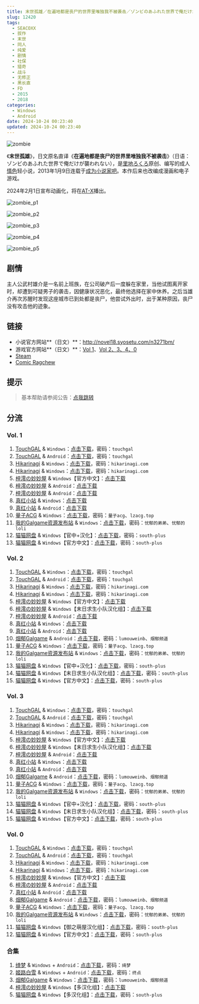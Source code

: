 ```yaml
---
title: 末世孤雄／在遍地都是丧尸的世界里唯独我不被袭击／ゾンビのあふれた世界で俺だけが襲われない／I Walk Among Zombies／Vol. 1 2 3 0
slug: 12420
tags:
  - SEACOXX
  - 拔作
  - 末世
  - 同人
  - 纯爱
  - 剧情
  - 社保
  - 猎奇
  - 战斗
  - 无修正
  - 黑长直
  - FD
  - 2015
  - 2018
categories:
  - Windows
  - Android
date: 2024-10-24 00:23:40
updated: 2024-10-24 00:23:40
---
```


![zombie](https://static.saop.cc/vns/img/zombie.webp)

《**末世孤雄**》，日文原名直译《**在遍地都是丧尸的世界里唯独我不被袭击**》（日语：ゾンビのあふれた世界で俺だけが襲われない），是[里地ろくろ](https://zh.wikipedia.org/w/index.php?title=裏地ろくろ&action=edit&redlink=1)原创、编写的成人[情色](https://zh.wikipedia.org/wiki/情色)轻小说，2013年1月9日连载于[成为小说家吧](https://zh.wikipedia.org/wiki/成為小說家吧)。本作后来也改编成漫画和电子游戏。

<!--more-->

2024年2月1日宣布动画化，将在[AT-X](https://zh.wikipedia.org/wiki/AT-X)播出。

![zombie_p1](https://static.saop.cc/vns/img/zombie_p1.webp)

![zombie_p2](https://static.saop.cc/vns/img/zombie_p2.webp)

![zombie_p3](https://static.saop.cc/vns/img/zombie_p3.webp)

![zombie_p4](https://static.saop.cc/vns/img/zombie_p4.webp)

![zombie_p5](https://static.saop.cc/vns/img/zombie_p5.webp)

## 剧情

主人公武村雄介是一名前上班族，在公司破产后一度躲在家里，当他试图离开家时，却遭到可疑男子的袭击，因健康状况恶化，最终他选择在家中休养。之后当雄介再次苏醒时发现这座城市已到处都是丧尸，他尝试外出时，出于某种原因，丧尸没有攻击他的迹象。

## 链接

- 小说官方网站**（日文）**：http://novel18.syosetu.com/n3271bm/
- 游戏官方网站**（日文）**：[Vol 1](http://www.spermation.net/seacoxx/zombie/)、[Vol 2、3、4、0](http://www.spermation.net/seacoxx/zombie2/index.html)
- [Steam](https://store.steampowered.com/agecheck/app/942850/)
- [Comic Ragchew](https://comic-ragchew.jp/comics/zombie/)

## 提示

> 基本帮助请参阅公告：[点我跳转](/)

## 分流

### Vol. 1

1. [TouchGAL](https://www.touchgal.us/) & `Windows`：[点击下载](https://pan.touchgal.net/s/26r0Cg)，密码：`touchgal`
2. [TouchGAL](https://www.touchgal.us/) & `Android`：[点击下载](https://pan.touchgal.net/s/pJ5lsD)，密码：`touchgal`
3. [Hikarinagi](https://www.hikarinagi.net/) & `Windows`：[点击下载](https://pan.yurari.moe/s/1DVFD)，密码：`hikarinagi.com`
4. [Hikarinagi](https://www.hikarinagi.net/) & `Windows`：[点击下载](https://pan.yurari.moe/s/ZA8IV)，密码：`hikarinagi.com`
5. [梓澪の妙妙屋](https://zi0.cc/) & `Windows`【官方中文】：[点击下载](https://zi0.cc/d/%60%E3%80%90%E5%90%88%E9%9B%86%E7%B3%BB%E5%88%97%E3%80%91/%E5%8D%97%2BGalGame%E6%B1%89%E5%8C%96%E5%8C%BA%E5%85%A8%E5%8C%BA%E8%B5%84%E6%BA%90%E5%A4%87%E4%BB%BD/1/20/%5BSEACOXX%5D%E3%82%BE%E3%83%B3%E3%83%93%E3%81%AE%E3%81%82%E3%81%B5%E3%82%8C%E3%81%9F%E4%B8%96%E7%95%8C%E3%81%A7%E4%BF%BA%E3%81%A0%E3%81%91%E3%81%8C%E8%A5%B2%E3%82%8F%E3%82%8C%E3%81%AA%E3%81%841%E6%9C%AB%E4%B8%96%E5%AD%A4%E9%9B%841%20%E6%97%A0%E7%A0%81%E6%B1%89%E5%8C%96%E7%A1%AC%E7%9B%98%E7%89%88%5B%E5%AE%98%E6%96%B9%E4%B8%AD%E6%96%87%5D.zip?sign=dDSZvHyEwyiwh1INUGMA8Ox7oXBm-IqFp5S3IjlPilU=:0)
6. [梓澪の妙妙屋](https://zi0.cc/) & `Android`：[点击下载](https://zi0.cc/d/%60%E3%80%90%E5%BD%92%20%E6%A1%A3%E3%80%91/%E3%80%90ONS%E5%90%88%E9%9B%86%E3%80%91/%5BSEACOX%5D%E6%9C%AB%E4%B8%96%E5%AD%A4%E9%9B%84%5BAPK%5D.7z?sign=ljfJhUNiZ5oPIPezXq_MelHck9WfeY7QedvFEH9couI=:0)
7. [梓澪の妙妙屋](https://zi0.cc/) & `Android`：[点击下载](https://zi0.cc/d/%60%E3%80%90%E5%BD%92%20%E6%A1%A3%E3%80%91/%E3%80%90%E5%AE%89%E5%8D%93%E5%90%88%E9%9B%86%E3%80%91/021/%E6%9C%AB%E4%B8%96%E5%AD%A4%E9%9B%841.apk?sign=LV3vPF7lmoSC8Q1M657r8GHAeRH9eS2K4CerfBxHLpE=:0)
8. [真红小站](https://www.shinnku.com/) & `Windows`：[点击下载](https://www.shinnku.com/api/download/0/win/%E6%9C%AB%E4%B8%96%E5%AD%A4%E9%9B%84.7z)
9. [真红小站](https://www.shinnku.com/) & `Android`：[点击下载](https://www.shinnku.com/api/download/0/apk/%E5%86%B7%E7%8B%90/1001-1500/1203-%E6%9C%AB%E4%B8%96%E5%AD%A4%E9%9B%841.apk)
10. [量子ACG](https://lzacg.org/) & `Windows`：[点击下载](https://lzacg.org/6455)，密码：`量子acg`、`lzacg.top`
11. [我的Galgame资源发布站](https://www.ttloli.com/) & `Windows`：[点击下载](https://www.ttloli.com/moshiguxiong.html)，密码：`忧郁的弟弟`、`忧郁的loli`
12. [猫猫网盘](https://catcat.cloud/) & `Windows`【官中+汉化】：[点击下载](https://catcat.cloud/d/GalGame/SP%E5%90%8E%E7%AB%AF1%5BGalGame%E5%88%86%E5%8C%BA%5D/%E7%BB%88%E7%82%B9%E6%B1%89%E5%8C%96%E9%87%8D%E6%95%B4v2%E7%89%88-%E7%A6%BB%E6%95%A3/%E6%9C%AC%E4%BD%93-Part1/%5BSEACOXX%5D%20%E3%82%BE%E3%83%B3%E3%83%93%E3%81%AE%E3%81%82%E3%81%B5%E3%82%8C%E3%81%9F%E4%B8%96%E7%95%8C%E3%81%A7%E4%BF%BA%E3%81%A0%E3%81%91%E3%81%8C%E8%A5%B2%E3%82%8F%E3%82%8C%E3%81%AA%E3%81%84%20%E6%9C%AB%E4%B8%96%E5%AD%A4%E9%9B%84%20Vol.%201%20%5B%E5%AE%98%E4%B8%AD%2B%E6%B1%89%E5%8C%96%5D.rar?sign=_D-CBtlbQEohnTF7ZSdRKPWzNjvN5t2h_vkZC5dceEk=:0)，密码：`south-plus`
13. [猫猫网盘](https://catcat.cloud/) & `Windows`【官方中文】：[点击下载](https://catcat.cloud/d/GalGame/SP%E5%90%8E%E7%AB%AF1%5BGalGame%E5%88%86%E5%8C%BA%5D/%E5%8D%97%2BGalGame%E6%B1%89%E5%8C%96%E5%8C%BA%E5%85%A8%E5%8C%BA%E5%A4%87%E4%BB%BD%E5%90%88%E9%9B%86%5B%E9%87%8D%E5%8E%8B%5D-%E7%A6%BB%E6%95%A3/%E7%AC%AC%E4%B8%80%E8%BD%AE-Part1/%E6%9C%AC%E4%BD%93/%5BSEACOXX%5D%E3%82%BE%E3%83%B3%E3%83%93%E3%81%AE%E3%81%82%E3%81%B5%E3%82%8C%E3%81%9F%E4%B8%96%E7%95%8C%E3%81%A7%E4%BF%BA%E3%81%A0%E3%81%91%E3%81%8C%E8%A5%B2%E3%82%8F%E3%82%8C%E3%81%AA%E3%81%841%E6%9C%AB%E4%B8%96%E5%AD%A4%E9%9B%841%20%E6%97%A0%E7%A0%81%E6%B1%89%E5%8C%96%E7%A1%AC%E7%9B%98%E7%89%88%5B%E5%AE%98%E6%96%B9%E4%B8%AD%E6%96%87%5D/%5BSEACOXX%5D%E3%82%BE%E3%83%B3%E3%83%93%E3%81%AE%E3%81%82%E3%81%B5%E3%82%8C%E3%81%9F%E4%B8%96%E7%95%8C%E3%81%A7%E4%BF%BA%E3%81%A0%E3%81%91%E3%81%8C%E8%A5%B2%E3%82%8F%E3%82%8C%E3%81%AA%E3%81%841%E6%9C%AB%E4%B8%96%E5%AD%A4%E9%9B%841%20%E6%97%A0%E7%A0%81%E6%B1%89%E5%8C%96%E7%A1%AC%E7%9B%98%E7%89%88%5B%E5%AE%98%E6%96%B9%E4%B8%AD%E6%96%87%5D.rar?sign=2x7t9Fr3zDQWE-RRIIeFK24j9eWdLpzXlsXXhyvyHLg=:0)，密码：`south-plus`

### Vol. 2

1. [TouchGAL](https://www.touchgal.us/) & `Windows`：[点击下载](https://pan.touchgal.net/s/W73FZ)，密码：`touchgal`
2. [TouchGAL](https://www.touchgal.us/) & `Android`：[点击下载](https://pan.touchgal.net/s/E5A6hn)，密码：`touchgal`
3. [Hikarinagi](https://www.hikarinagi.net/) & `Windows`：[点击下载](https://pan.yurari.moe/s/2E1IJ)，密码：`hikarinagi.com`
4. [Hikarinagi](https://www.hikarinagi.net/) & `Windows`：[点击下载](https://pan.yurari.moe/s/Xyosy)，密码：`hikarinagi.com`
5. [梓澪の妙妙屋](https://zi0.cc/) & `Windows`【官方中文】：[点击下载](https://zi0.cc/d/%60%E3%80%90%E5%90%88%E9%9B%86%E7%B3%BB%E5%88%97%E3%80%91/%E5%8D%97%2BGalGame%E6%B1%89%E5%8C%96%E5%8C%BA%E5%85%A8%E5%8C%BA%E8%B5%84%E6%BA%90%E5%A4%87%E4%BB%BD/1/20/%5BSEACOXX%5D%E3%82%BE%E3%83%B3%E3%83%93%E3%81%AE%E3%81%82%E3%81%B5%E3%82%8C%E3%81%9F%E4%B8%96%E7%95%8C%E3%81%A7%E4%BF%BA%E3%81%A0%E3%81%91%E3%81%8C%E8%A5%B2%E3%82%8F%E3%82%8C%E3%81%AA%E3%81%842%E6%9C%AB%E4%B8%96%E5%AD%A4%E9%9B%842%20%E6%97%A0%E7%A0%81%E6%B1%89%E5%8C%96%E7%A1%AC%E7%9B%98%E7%89%88%5B%E5%AE%98%E6%96%B9%E4%B8%AD%E6%96%87%5D.zip?sign=cwcSe7Ik_UKb76zqOpoR-Q9QV3IU1OPL1ky-EK1trAg=:0)
6. [梓澪の妙妙屋](https://zi0.cc/) & `Windows`【末日求生小队汉化组】：[点击下载](https://zi0.cc/d/%60%E3%80%90%E5%90%88%E9%9B%86%E7%B3%BB%E5%88%97%E3%80%91/%E5%8D%97%2BGalGame%E6%B1%89%E5%8C%96%E5%8C%BA%E5%85%A8%E5%8C%BA%E8%B5%84%E6%BA%90%E5%A4%87%E4%BB%BD/2/26/%5B%E3%82%B9%E3%83%9A%E3%83%AB%E3%83%A1%E3%83%BC%E3%82%B7%E3%83%A7%E3%83%B3%5D%20%E3%82%BE%E3%83%B3%E3%83%93%E3%81%AE%E3%81%82%E3%81%B5%E3%82%8C%E3%81%9F%E4%B8%96%E7%95%8C%E3%81%A7%E4%BF%BA%E3%81%A0%E3%81%91%E3%81%8C%E8%A5%B2%E3%82%8F%E3%82%8C%E3%81%AA%E3%81%84%EF%BC%92%E6%9C%AB%E4%B8%96%E5%AD%A4%E9%9B%842%20%E6%B1%89%E5%8C%96%E7%A1%AC%E7%9B%98%E7%89%88%5B%E6%9C%AB%E6%97%A5%E6%B1%82%E7%94%9F%E5%B0%8F%E9%98%9F%E6%B1%89%E5%8C%96%E7%BB%84%5D.zip?sign=MDXT0usAOrfBTnTV887ljCi4LhMy-8xbbilLLFXyt-s=:0)
7. [梓澪の妙妙屋](https://zi0.cc/) & `Android`：[点击下载](https://zi0.cc/d/%60%E3%80%90%E5%BD%92%20%E6%A1%A3%E3%80%91/%E3%80%90%E5%AE%89%E5%8D%93%E5%90%88%E9%9B%86%E3%80%91/021/%E6%9C%AB%E4%B8%96%E5%AD%A4%E9%9B%842.apk?sign=QhTBZx90gxb6XWpQswYb186Vh49XnagVPbcWwTUtLtk=:0)
8. [真红小站](https://www.shinnku.com/) & `Windows`：[点击下载](https://www.shinnku.com/api/download/0/win/%E6%9C%AB%E4%B8%96%E5%AD%A4%E9%9B%842.7z)
9. [真红小站](https://www.shinnku.com/) & `Android`：[点击下载](https://www.shinnku.com/api/download/0/apk/%E5%86%B7%E7%8B%90/1001-1500/1204-%E6%9C%AB%E4%B8%96%E5%AD%A4%E9%9B%842.apk)
10. [烟郁Galgame](https://yanyugal.top/) & `Android`：[点击下载](https://yanyugal.top/d/disk1/%E5%B0%8F%E5%B0%8F%E7%9A%84%E5%88%86%E4%BA%AB%EF%BC%88PC%EF%BC%86%E5%AE%89%E5%8D%93%EF%BC%89/%E5%AE%89%E5%8D%93/%E7%9B%B4%E8%A3%85%E5%AE%89%E8%A3%85%E5%8C%85/%E6%9C%AB%E4%B8%96%E5%AD%A4%E9%9B%842.7z)，密码：`lumouweinb`、`烟郁频道`
11. [量子ACG](https://lzacg.org/) & `Windows`：[点击下载](https://lzacg.org/6456)，密码：`量子acg`、`lzacg.top`
12. [我的Galgame资源发布站](https://www.ttloli.com/) & `Windows`：[点击下载](https://www.ttloli.com/moshiguxiong2.html)，密码：`忧郁的弟弟`、`忧郁的loli`
13. [猫猫网盘](https://catcat.cloud/) & `Windows`【官中+汉化】：[点击下载](https://catcat.cloud/d/GalGame/SP%E5%90%8E%E7%AB%AF1%5BGalGame%E5%88%86%E5%8C%BA%5D/%E7%BB%88%E7%82%B9%E6%B1%89%E5%8C%96%E9%87%8D%E6%95%B4v2%E7%89%88-%E7%A6%BB%E6%95%A3/%E6%9C%AC%E4%BD%93-Part1/%5BSEACOXX%5D%20%E3%82%BE%E3%83%B3%E3%83%93%E3%81%AE%E3%81%82%E3%81%B5%E3%82%8C%E3%81%9F%E4%B8%96%E7%95%8C%E3%81%A7%E4%BF%BA%E3%81%A0%E3%81%91%E3%81%8C%E8%A5%B2%E3%82%8F%E3%82%8C%E3%81%AA%E3%81%84%20vol.2%20%E6%9C%AB%E4%B8%96%E5%AD%A4%E9%9B%84%20Vol.%202%20%5B%E5%AE%98%E4%B8%AD%2B%E6%B1%89%E5%8C%96%5D.rar?sign=dJhxXvc85g9jDn3aFsqaGZ-Ez1ABcJSH2xHxrXsW79s=:0)，密码：`south-plus`
14. [猫猫网盘](https://catcat.cloud/) & `Windows`【末日求生小队汉化组】：[点击下载](https://catcat.cloud/d/GalGame/SP%E5%90%8E%E7%AB%AF1%5BGalGame%E5%88%86%E5%8C%BA%5D/%E5%8D%97%2BGalGame%E6%B1%89%E5%8C%96%E5%8C%BA%E5%85%A8%E5%8C%BA%E5%A4%87%E4%BB%BD%E5%90%88%E9%9B%86%5B%E9%87%8D%E5%8E%8B%5D-%E7%A6%BB%E6%95%A3/%E7%AC%AC%E4%B8%80%E8%BD%AE-Part1/%E6%9C%AC%E4%BD%93/%5B%E3%82%B9%E3%83%9A%E3%83%AB%E3%83%A1%E3%83%BC%E3%82%B7%E3%83%A7%E3%83%B3%5D%20%E3%82%BE%E3%83%B3%E3%83%93%E3%81%AE%E3%81%82%E3%81%B5%E3%82%8C%E3%81%9F%E4%B8%96%E7%95%8C%E3%81%A7%E4%BF%BA%E3%81%A0%E3%81%91%E3%81%8C%E8%A5%B2%E3%82%8F%E3%82%8C%E3%81%AA%E3%81%84%EF%BC%92%E6%9C%AB%E4%B8%96%E5%AD%A4%E9%9B%842%20%E6%B1%89%E5%8C%96%E7%A1%AC%E7%9B%98%E7%89%88%5B%E6%9C%AB%E6%97%A5%E6%B1%82%E7%94%9F%E5%B0%8F%E9%98%9F%E6%B1%89%E5%8C%96%E7%BB%84%5D/%5B%E3%82%B9%E3%83%9A%E3%83%AB%E3%83%A1%E3%83%BC%E3%82%B7%E3%83%A7%E3%83%B3%5D%20%E3%82%BE%E3%83%B3%E3%83%93%E3%81%AE%E3%81%82%E3%81%B5%E3%82%8C%E3%81%9F%E4%B8%96%E7%95%8C%E3%81%A7%E4%BF%BA%E3%81%A0%E3%81%91%E3%81%8C%E8%A5%B2%E3%82%8F%E3%82%8C%E3%81%AA%E3%81%84%EF%BC%92%E6%9C%AB%E4%B8%96%E5%AD%A4%E9%9B%842%20%E6%B1%89%E5%8C%96%E7%A1%AC%E7%9B%98%E7%89%88%5B%E6%9C%AB%E6%97%A5%E6%B1%82%E7%94%9F%E5%B0%8F%E9%98%9F%E6%B1%89%E5%8C%96%E7%BB%84%5D.rar?sign=HmM1tEC8ShB7bBuG-F25MGDMl794NPJN9Cis3RFmPco=:0)，密码：`south-plus`
15. [猫猫网盘](https://catcat.cloud/) & `Windows`【官方中文】：[点击下载](https://catcat.cloud/d/GalGame/SP%E5%90%8E%E7%AB%AF1%5BGalGame%E5%88%86%E5%8C%BA%5D/%E5%8D%97%2BGalGame%E6%B1%89%E5%8C%96%E5%8C%BA%E5%85%A8%E5%8C%BA%E5%A4%87%E4%BB%BD%E5%90%88%E9%9B%86%5B%E9%87%8D%E5%8E%8B%5D-%E7%A6%BB%E6%95%A3/%E7%AC%AC%E4%B8%80%E8%BD%AE-Part2/Main/%5BSEACOXX%5D%E3%82%BE%E3%83%B3%E3%83%93%E3%81%AE%E3%81%82%E3%81%B5%E3%82%8C%E3%81%9F%E4%B8%96%E7%95%8C%E3%81%A7%E4%BF%BA%E3%81%A0%E3%81%91%E3%81%8C%E8%A5%B2%E3%82%8F%E3%82%8C%E3%81%AA%E3%81%842%E6%9C%AB%E4%B8%96%E5%AD%A4%E9%9B%842%20%E6%97%A0%E7%A0%81%E6%B1%89%E5%8C%96%E7%A1%AC%E7%9B%98%E7%89%88%5B%E5%AE%98%E6%96%B9%E4%B8%AD%E6%96%87%5D/%5BSEACOXX%5D%E3%82%BE%E3%83%B3%E3%83%93%E3%81%AE%E3%81%82%E3%81%B5%E3%82%8C%E3%81%9F%E4%B8%96%E7%95%8C%E3%81%A7%E4%BF%BA%E3%81%A0%E3%81%91%E3%81%8C%E8%A5%B2%E3%82%8F%E3%82%8C%E3%81%AA%E3%81%842%E6%9C%AB%E4%B8%96%E5%AD%A4%E9%9B%842%20%E6%97%A0%E7%A0%81%E6%B1%89%E5%8C%96%E7%A1%AC%E7%9B%98%E7%89%88%5B%E5%AE%98%E6%96%B9%E4%B8%AD%E6%96%87%5D.rar?sign=9peMzzz9Deff28MEdhRP3EsL4txlr7PfLsmj3MrX82E=:0)，密码：`south-plus`

### Vol. 3

1. [TouchGAL](https://www.touchgal.us/) & `Windows`：[点击下载](https://pan.touchgal.net/s/ZroSa)，密码：`touchgal`
2. [TouchGAL](https://www.touchgal.us/) & `Android`：[点击下载](https://pan.touchgal.net/s/b5lLc5)，密码：`touchgal`
3. [Hikarinagi](https://www.hikarinagi.net/) & `Windows`：[点击下载](https://pan.yurari.moe/s/3GOUJ)，密码：`hikarinagi.com`
4. [Hikarinagi](https://www.hikarinagi.net/) & `Windows`：[点击下载](https://pan.yurari.moe/s/Wxnhg)，密码：`hikarinagi.com`
5. [梓澪の妙妙屋](https://zi0.cc/) & `Windows`【官方中文】：[点击下载](https://zi0.cc/d/%60%E3%80%90%E5%90%88%E9%9B%86%E7%B3%BB%E5%88%97%E3%80%91/%E5%8D%97%2BGalGame%E6%B1%89%E5%8C%96%E5%8C%BA%E5%85%A8%E5%8C%BA%E8%B5%84%E6%BA%90%E5%A4%87%E4%BB%BD/1/20/%5BSEACOXX%5D%20%E3%82%BE%E3%83%B3%E3%83%93%E3%81%AE%E3%81%82%E3%81%B5%E3%82%8C%E3%81%9F%E4%B8%96%E7%95%8C%E3%81%A7%E4%BF%BA%E3%81%A0%E3%81%91%E3%81%8C%E8%A5%B2%E3%82%8F%E3%82%8C%E3%81%AA%E3%81%843%20%20%E6%9C%AB%E4%B8%96%E5%AD%A4%E9%9B%843%20%E6%97%A0%E7%A0%81%E6%B1%89%E5%8C%96%E7%A1%AC%E7%9B%98%E7%89%88%5B%E5%AE%98%E6%96%B9%E4%B8%AD%E6%96%87%5D.zip?sign=UQdfXQl9xUHfMa47Wqxv46dQeyzMzR8KdIJQi5yRtHo=:0)
6. [梓澪の妙妙屋](https://zi0.cc/) & `Windows`【末日求生小队汉化组】：[点击下载](https://zi0.cc/d/%60%E3%80%90%E5%90%88%E9%9B%86%E7%B3%BB%E5%88%97%E3%80%91/%E5%8D%97%2BGalGame%E6%B1%89%E5%8C%96%E5%8C%BA%E5%85%A8%E5%8C%BA%E8%B5%84%E6%BA%90%E5%A4%87%E4%BB%BD/2/26/%5B%E3%82%B9%E3%83%9A%E3%83%AB%E3%83%A1%E3%83%BC%E3%82%B7%E3%83%A7%E3%83%B3%5D%20%E3%82%BE%E3%83%B3%E3%83%93%E3%81%AE%E3%81%82%E3%81%B5%E3%82%8C%E3%81%9F%E4%B8%96%E7%95%8C%E3%81%A7%E4%BF%BA%E3%81%A0%E3%81%91%E3%81%8C%E8%A5%B2%E3%82%8F%E3%82%8C%E3%81%AA%E3%81%843%20%20%E6%9C%AB%E4%B8%96%E5%AD%A4%E9%9B%843%20%E6%B1%89%E5%8C%96%E7%A1%AC%E7%9B%98%E7%89%88%5B%E6%9C%AB%E6%97%A5%E6%B1%82%E7%94%9F%E5%B0%8F%E9%98%9F%E6%B1%89%E5%8C%96%E7%BB%84%5D.zip?sign=TBjPtkkEBuR1JWHfq9W-j5X_upO1XedmbLEFIowaU4g=:0)
7. [梓澪の妙妙屋](https://zi0.cc/) & `Android`：[点击下载](https://zi0.cc/d/%60%E3%80%90%E5%BD%92%20%E6%A1%A3%E3%80%91/%E3%80%90%E5%AE%89%E5%8D%93%E5%90%88%E9%9B%86%E3%80%91/021/%E6%9C%AB%E4%B8%96%E5%AD%A4%E9%9B%843.apk?sign=JXHqCe_BTdCsa9eA4qlBZuA9zwme1dYcmI8NvU0R4wM=:0)
8. [真红小站](https://www.shinnku.com/) & `Windows`：[点击下载](https://www.shinnku.com/api/download/0/win/%E6%9C%AB%E4%B8%96%E5%AD%A4%E9%9B%843.7z)
9. [真红小站](https://www.shinnku.com/) & `Android`：[点击下载](https://www.shinnku.com/api/download/0/apk/%E5%86%B7%E7%8B%90/1001-1500/1205-%E6%9C%AB%E4%B8%96%E5%AD%A4%E9%9B%843.apk)
10. [烟郁Galgame](https://yanyugal.top/) & `Android`：[点击下载](https://yanyugal.top/d/disk1/%E5%B0%8F%E5%B0%8F%E7%9A%84%E5%88%86%E4%BA%AB%EF%BC%88PC%EF%BC%86%E5%AE%89%E5%8D%93%EF%BC%89/%E5%AE%89%E5%8D%93/%E7%9B%B4%E8%A3%85%E5%AE%89%E8%A3%85%E5%8C%85/%E6%9C%AB%E4%B8%96%E5%AD%A4%E9%9B%843.7z)，密码：`lumouweinb`、`烟郁频道`
11. [量子ACG](https://lzacg.org/) & `Windows`：[点击下载](https://lzacg.org/6481)，密码：`量子acg`、`lzacg.top`
12. [我的Galgame资源发布站](https://www.ttloli.com/) & `Windows`：[点击下载](https://www.ttloli.com/moshiguxiong3.html)，密码：`忧郁的弟弟`、`忧郁的loli`
13. [猫猫网盘](https://catcat.cloud/) & `Windows`【官中+汉化】：[点击下载](https://catcat.cloud/d/GalGame/SP%E5%90%8E%E7%AB%AF1%5BGalGame%E5%88%86%E5%8C%BA%5D/%E7%BB%88%E7%82%B9%E6%B1%89%E5%8C%96%E9%87%8D%E6%95%B4v2%E7%89%88-%E7%A6%BB%E6%95%A3/%E6%9C%AC%E4%BD%93-Part1/%5BSEACOXX%5D%20%E3%82%BE%E3%83%B3%E3%83%93%E3%81%AE%E3%81%82%E3%81%B5%E3%82%8C%E3%81%9F%E4%B8%96%E7%95%8C%E3%81%A7%E4%BF%BA%E3%81%A0%E3%81%91%E3%81%8C%E8%A5%B2%E3%82%8F%E3%82%8C%E3%81%AA%E3%81%84%20vol.3%20%20%E6%9C%AB%E4%B8%96%E5%AD%A4%E9%9B%84%20Vol.%203%20%5B%E5%AE%98%E4%B8%AD%2B%E6%B1%89%E5%8C%96%5D.rar?sign=RqboDOEUaERceSOmfhgzPf-4KTxMAiVMkiCwU67Xvlk=:0)，密码：`south-plus`
14. [猫猫网盘](https://catcat.cloud/) & `Windows`【末日求生小队汉化组】：[点击下载](https://catcat.cloud/d/GalGame/SP%E5%90%8E%E7%AB%AF1%5BGalGame%E5%88%86%E5%8C%BA%5D/%E5%8D%97%2BGalGame%E6%B1%89%E5%8C%96%E5%8C%BA%E5%85%A8%E5%8C%BA%E5%A4%87%E4%BB%BD%E5%90%88%E9%9B%86%5B%E9%87%8D%E5%8E%8B%5D-%E7%A6%BB%E6%95%A3/%E7%AC%AC%E4%B8%80%E8%BD%AE-Part2/Main/%5B%E3%82%B9%E3%83%9A%E3%83%AB%E3%83%A1%E3%83%BC%E3%82%B7%E3%83%A7%E3%83%B3%5D%20%E3%82%BE%E3%83%B3%E3%83%93%E3%81%AE%E3%81%82%E3%81%B5%E3%82%8C%E3%81%9F%E4%B8%96%E7%95%8C%E3%81%A7%E4%BF%BA%E3%81%A0%E3%81%91%E3%81%8C%E8%A5%B2%E3%82%8F%E3%82%8C%E3%81%AA%E3%81%843%20%20%E6%9C%AB%E4%B8%96%E5%AD%A4%E9%9B%843%20%E6%B1%89%E5%8C%96%E7%A1%AC%E7%9B%98%E7%89%88%5B%E6%9C%AB%E6%97%A5%E6%B1%82%E7%94%9F%E5%B0%8F%E9%98%9F%E6%B1%89%E5%8C%96%E7%BB%84%5D/%5B%E3%82%B9%E3%83%9A%E3%83%AB%E3%83%A1%E3%83%BC%E3%82%B7%E3%83%A7%E3%83%B3%5D%20%E3%82%BE%E3%83%B3%E3%83%93%E3%81%AE%E3%81%82%E3%81%B5%E3%82%8C%E3%81%9F%E4%B8%96%E7%95%8C%E3%81%A7%E4%BF%BA%E3%81%A0%E3%81%91%E3%81%8C%E8%A5%B2%E3%82%8F%E3%82%8C%E3%81%AA%E3%81%843%20%20%E6%9C%AB%E4%B8%96%E5%AD%A4%E9%9B%843%20%E6%B1%89%E5%8C%96%E7%A1%AC%E7%9B%98%E7%89%88%5B%E6%9C%AB%E6%97%A5%E6%B1%82%E7%94%9F%E5%B0%8F%E9%98%9F%E6%B1%89%E5%8C%96%E7%BB%84%5D.rar?sign=i6y833m22lCwljgwFH4Hg_-Hq0pS-h42_5F5m8XI9vI=:0)，密码：`south-plus`
15. [猫猫网盘](https://catcat.cloud/) & `Windows`【官方中文】：[点击下载](https://catcat.cloud/d/GalGame/SP%E5%90%8E%E7%AB%AF1%5BGalGame%E5%88%86%E5%8C%BA%5D/%E5%8D%97%2BGalGame%E6%B1%89%E5%8C%96%E5%8C%BA%E5%85%A8%E5%8C%BA%E5%A4%87%E4%BB%BD%E5%90%88%E9%9B%86%5B%E9%87%8D%E5%8E%8B%5D-%E7%A6%BB%E6%95%A3/%E7%AC%AC%E4%B8%80%E8%BD%AE-Part1/%E6%9C%AC%E4%BD%93/%5BSEACOXX%5D%20%E3%82%BE%E3%83%B3%E3%83%93%E3%81%AE%E3%81%82%E3%81%B5%E3%82%8C%E3%81%9F%E4%B8%96%E7%95%8C%E3%81%A7%E4%BF%BA%E3%81%A0%E3%81%91%E3%81%8C%E8%A5%B2%E3%82%8F%E3%82%8C%E3%81%AA%E3%81%843%20%20%E6%9C%AB%E4%B8%96%E5%AD%A4%E9%9B%843%20%E6%97%A0%E7%A0%81%E6%B1%89%E5%8C%96%E7%A1%AC%E7%9B%98%E7%89%88%5B%E5%AE%98%E6%96%B9%E4%B8%AD%E6%96%87%5D/%5BSEACOXX%5D%20%E3%82%BE%E3%83%B3%E3%83%93%E3%81%AE%E3%81%82%E3%81%B5%E3%82%8C%E3%81%9F%E4%B8%96%E7%95%8C%E3%81%A7%E4%BF%BA%E3%81%A0%E3%81%91%E3%81%8C%E8%A5%B2%E3%82%8F%E3%82%8C%E3%81%AA%E3%81%843%20%20%E6%9C%AB%E4%B8%96%E5%AD%A4%E9%9B%843%20%E6%97%A0%E7%A0%81%E6%B1%89%E5%8C%96%E7%A1%AC%E7%9B%98%E7%89%88%5B%E5%AE%98%E6%96%B9%E4%B8%AD%E6%96%87%5D.rar?sign=eEu3mEi4rQrvFt0YxE-mvM3Vq56BddZMvrHVOuTsWOo=:0)，密码：`south-plus`

### Vol. 0

1. [TouchGAL](https://www.touchgal.us/) & `Windows`：[点击下载](https://pan.touchgal.net/s/YLrha)，密码：`touchgal`
2. [TouchGAL](https://www.touchgal.us/) & `Android`：[点击下载](https://pan.touchgal.net/s/BxapUw)，密码：`touchgal`
3. [Hikarinagi](https://www.hikarinagi.net/) & `Windows`：[点击下载](https://pan.yurari.moe/s/4JVCQ)，密码：`hikarinagi.com`
4. [Hikarinagi](https://www.hikarinagi.net/) & `Windows`：[点击下载](https://pan.yurari.moe/s/VwOCL)，密码：`hikarinagi.com`
5. [梓澪の妙妙屋](https://zi0.cc/) & `Windows`【官方中文】：[点击下载](https://zi0.cc/d/%60%E3%80%90%E5%90%88%E9%9B%86%E7%B3%BB%E5%88%97%E3%80%91/%E5%8D%97%2BGalGame%E6%B1%89%E5%8C%96%E5%8C%BA%E5%85%A8%E5%8C%BA%E8%B5%84%E6%BA%90%E5%A4%87%E4%BB%BD/1/20/%5BSEACOXX%5D%20%E3%82%BE%E3%83%B3%E3%83%93%E3%81%AE%E3%81%82%E3%81%B5%E3%82%8C%E3%81%9F%E4%B8%96%E7%95%8C%E3%81%A7%E4%BF%BA%E3%81%A0%E3%81%91%E3%81%8C%E8%A5%B2%E3%82%8F%E3%82%8C%E3%81%AA%E3%81%840%20%20%E6%9C%AB%E4%B8%96%E5%AD%A4%E9%9B%840%20%E6%97%A0%E7%A0%81%E6%B1%89%E5%8C%96%E7%A1%AC%E7%9B%98%E7%89%88%5B%E5%AE%98%E6%96%B9%E4%B8%AD%E6%96%87%5D.zip?sign=-SdTdbsrz88i4fN-0TSyDXXlnRNBnH1OkPg8rKfGwQk=:0)
6. [梓澪の妙妙屋](https://zi0.cc/) & `Android`：[点击下载](https://zi0.cc/d/%60%E3%80%90%E5%BD%92%20%E6%A1%A3%E3%80%91/%E3%80%90%E5%AE%89%E5%8D%93%E5%90%88%E9%9B%86%E3%80%91/021/%E6%9C%AB%E4%B8%96%E5%AD%A4%E9%9B%840.apk?sign=0M4j9wFwDmLlY6cLWYvxCgJgzothxwaIktHrZaWJxD4=:0)
7. [真红小站](https://www.shinnku.com/) & `Android`：[点击下载](https://www.shinnku.com/api/download/0/apk/%E5%86%B7%E7%8B%90/1001-1500/1202-%E6%9C%AB%E4%B8%96%E5%AD%A4%E9%9B%840.apk)
8. [烟郁Galgame](https://yanyugal.top/) & `Android`：[点击下载](https://yanyugal.top/d/disk1/%E5%B0%8F%E5%B0%8F%E7%9A%84%E5%88%86%E4%BA%AB%EF%BC%88PC%EF%BC%86%E5%AE%89%E5%8D%93%EF%BC%89/%E5%AE%89%E5%8D%93/%E7%9B%B4%E8%A3%85%E5%AE%89%E8%A3%85%E5%8C%85/%E6%9C%AB%E4%B8%96%E5%AD%A4%E9%9B%84.0.7z)，密码：`lumouweinb`、`烟郁频道`
9. [量子ACG](https://lzacg.org/) & `Windows`：[点击下载](https://lzacg.org/6454)，密码：`量子acg`、`lzacg.top`
10. [我的Galgame资源发布站](https://www.ttloli.com/) & `Windows`：[点击下载](https://www.ttloli.com/xingshizourouhengxingdeshijie0.html)，密码：`忧郁的弟弟`、`忧郁的loli`
11. [猫猫网盘](https://catcat.cloud/) & `Windows`【御之萌屋汉化组】：[点击下载](https://catcat.cloud/d/GalGame/SP%E5%90%8E%E7%AB%AF1%5BGalGame%E5%88%86%E5%8C%BA%5D/%E5%8D%97%2BGalGame%E6%B1%89%E5%8C%96%E5%8C%BA%E5%85%A8%E5%8C%BA%E5%A4%87%E4%BB%BD%E5%90%88%E9%9B%86%5B%E9%87%8D%E5%8E%8B%5D-%E7%A6%BB%E6%95%A3/%E7%AC%AC%E4%B8%80%E8%BD%AE-Part2/Main/%5B%E3%82%B9%E3%83%9A%E3%83%AB%E3%83%A1%E3%83%BC%E3%82%B7%E3%83%A7%E3%83%B3%5D%20%E3%82%BE%E3%83%B3%E3%83%93%E3%81%AE%E3%81%82%E3%81%B5%E3%82%8C%E3%81%9F%E4%B8%96%E7%95%8C%E3%81%A7%E4%BF%BA%E3%81%A0%E3%81%91%E3%81%8C%E8%A5%B2%E3%82%8F%E3%82%8C%E3%81%AA%E3%81%840%20%20%20%E6%9C%AB%E6%97%A5%E5%AD%A4%E9%9B%840%20%E6%B1%89%E5%8C%96%E7%A1%AC%E7%9B%98%E7%89%88%5B%E5%BE%A1%E4%B9%8B%E8%90%8C%E5%B1%8B%E6%B1%89%E5%8C%96%E7%BB%84%5D/%5B%E3%82%B9%E3%83%9A%E3%83%AB%E3%83%A1%E3%83%BC%E3%82%B7%E3%83%A7%E3%83%B3%5D%20%E3%82%BE%E3%83%B3%E3%83%93%E3%81%AE%E3%81%82%E3%81%B5%E3%82%8C%E3%81%9F%E4%B8%96%E7%95%8C%E3%81%A7%E4%BF%BA%E3%81%A0%E3%81%91%E3%81%8C%E8%A5%B2%E3%82%8F%E3%82%8C%E3%81%AA%E3%81%840%20%20%20%E6%9C%AB%E6%97%A5%E5%AD%A4%E9%9B%840%20%E6%B1%89%E5%8C%96%E7%A1%AC%E7%9B%98%E7%89%88%5B%E5%BE%A1%E4%B9%8B%E8%90%8C%E5%B1%8B%E6%B1%89%E5%8C%96%E7%BB%84%5D.rar?sign=VFfVPLOmLm_x38cyorxIOvKJA6ruKTmg3pHAjXmtZWE=:0)，密码：`south-plus`
12. [猫猫网盘](https://catcat.cloud/) & `Windows`【官方中文】：[点击下载](https://catcat.cloud/d/GalGame/SP%E5%90%8E%E7%AB%AF1%5BGalGame%E5%88%86%E5%8C%BA%5D/%E5%8D%97%2BGalGame%E6%B1%89%E5%8C%96%E5%8C%BA%E5%85%A8%E5%8C%BA%E5%A4%87%E4%BB%BD%E5%90%88%E9%9B%86%5B%E9%87%8D%E5%8E%8B%5D-%E7%A6%BB%E6%95%A3/%E7%AC%AC%E4%B8%80%E8%BD%AE-Part1/%E6%9C%AC%E4%BD%93/%5BSEACOXX%5D%20%E3%82%BE%E3%83%B3%E3%83%93%E3%81%AE%E3%81%82%E3%81%B5%E3%82%8C%E3%81%9F%E4%B8%96%E7%95%8C%E3%81%A7%E4%BF%BA%E3%81%A0%E3%81%91%E3%81%8C%E8%A5%B2%E3%82%8F%E3%82%8C%E3%81%AA%E3%81%840%20%20%E6%9C%AB%E4%B8%96%E5%AD%A4%E9%9B%840%20%E6%97%A0%E7%A0%81%E6%B1%89%E5%8C%96%E7%A1%AC%E7%9B%98%E7%89%88%5B%E5%AE%98%E6%96%B9%E4%B8%AD%E6%96%87%5D/%5BSEACOXX%5D%20%E3%82%BE%E3%83%B3%E3%83%93%E3%81%AE%E3%81%82%E3%81%B5%E3%82%8C%E3%81%9F%E4%B8%96%E7%95%8C%E3%81%A7%E4%BF%BA%E3%81%A0%E3%81%91%E3%81%8C%E8%A5%B2%E3%82%8F%E3%82%8C%E3%81%AA%E3%81%840%20%20%E6%9C%AB%E4%B8%96%E5%AD%A4%E9%9B%840%20%E6%97%A0%E7%A0%81%E6%B1%89%E5%8C%96%E7%A1%AC%E7%9B%98%E7%89%88%5B%E5%AE%98%E6%96%B9%E4%B8%AD%E6%96%87%5D.rar?sign=RrTFUhWW0NCskFPUjibCXaSgQ1xpc67JBoDGZWV6XgI=:0)，密码：`south-plus`

### 合集

1. [绮梦](https://acgs.one/) & `Windows` + `Android`：[点击下载](https://game.acgs.one/game/286.html)，密码：`绮梦`
2. [姬路白雪](https://pan.jlbx.xyz/) & `Windows` + `Android`：[点击下载](https://pan.jlbx.xyz/?s=%E6%9C%AB%E4%B8%96%E5%AD%A4%E9%9B%84)，密码：`终点`
3. [烟郁Galgame](https://yanyugal.top/) & `Windows`：[点击下载](https://yanyugal.top/disk1/PC/%E6%9C%AB%E4%B8%96%E5%AD%A4%E9%9B%84)，密码：`lumouweinb`、`烟郁频道`
4. [梓澪の妙妙屋](https://zi0.cc/) & `Windows`【多汉化组】：[点击下载](https://zi0.cc/d/%60%E3%80%90%E5%90%88%E9%9B%86%E7%B3%BB%E5%88%97%E3%80%91/%E5%8D%97%2BGalGame%E6%B1%89%E5%8C%96%E5%8C%BA%E5%85%A8%E5%8C%BA%E8%B5%84%E6%BA%90%E5%A4%87%E4%BB%BD/1/20/%5BSEACOXX%5D%E3%82%BE%E3%83%B3%E3%83%93%E3%81%AE%E3%81%82%E3%81%B5%E3%82%8C%E3%81%9F%E4%B8%96%E7%95%8C%E3%81%A7%E4%BF%BA%E3%81%A0%E3%81%91%E3%81%8C%E8%A5%B2%E3%82%8F%E3%82%8C%E3%81%AA%E3%81%84%E6%9C%AB%E4%B8%96%E5%AD%A4%E9%9B%840-3%204%E9%83%A8%E6%97%A0%E7%A0%81%E6%B1%89%E5%8C%96%E7%A1%AC%E7%9B%98%E7%89%88%E5%90%88%E9%9B%86%5B%E5%A4%9A%E6%B1%89%E5%8C%96%E7%BB%84%5D.zip?sign=XWf-Wu12gqlWWrIC8tTMpZKV6DugkOW39MEXZc-oHH0=:0)
5. [猫猫网盘](https://catcat.cloud/) & `Windows`【多汉化组】：[点击下载](https://catcat.cloud/d/GalGame/SP%E5%90%8E%E7%AB%AF1%5BGalGame%E5%88%86%E5%8C%BA%5D/%E5%8D%97%2BGalGame%E6%B1%89%E5%8C%96%E5%8C%BA%E5%85%A8%E5%8C%BA%E5%A4%87%E4%BB%BD%E5%90%88%E9%9B%86%5B%E9%87%8D%E5%8E%8B%5D-%E7%A6%BB%E6%95%A3/%E7%AC%AC%E4%B8%80%E8%BD%AE-Part1/%E6%9C%AC%E4%BD%93/%5BSEACOXX%5D%E3%82%BE%E3%83%B3%E3%83%93%E3%81%AE%E3%81%82%E3%81%B5%E3%82%8C%E3%81%9F%E4%B8%96%E7%95%8C%E3%81%A7%E4%BF%BA%E3%81%A0%E3%81%91%E3%81%8C%E8%A5%B2%E3%82%8F%E3%82%8C%E3%81%AA%E3%81%84%E6%9C%AB%E4%B8%96%E5%AD%A4%E9%9B%840-3%204%E9%83%A8%E6%97%A0%E7%A0%81%E6%B1%89%E5%8C%96%E7%A1%AC%E7%9B%98%E7%89%88%E5%90%88%E9%9B%86%5B%E5%A4%9A%E6%B1%89%E5%8C%96%E7%BB%84%5D/%5BSEACOXX%5D%E3%82%BE%E3%83%B3%E3%83%93%E3%81%AE%E3%81%82%E3%81%B5%E3%82%8C%E3%81%9F%E4%B8%96%E7%95%8C%E3%81%A7%E4%BF%BA%E3%81%A0%E3%81%91%E3%81%8C%E8%A5%B2%E3%82%8F%E3%82%8C%E3%81%AA%E3%81%84%E6%9C%AB%E4%B8%96%E5%AD%A4%E9%9B%840-3%204%E9%83%A8%E6%97%A0%E7%A0%81%E6%B1%89%E5%8C%96%E7%A1%AC%E7%9B%98%E7%89%88%E5%90%88%E9%9B%86%5B%E5%A4%9A%E6%B1%89%E5%8C%96%E7%BB%84%5D.rar?sign=FNtWeGDKnLyVNORqvunV1le5_udWVrNT-4gpAVpSXdc=:0)，密码：`south-plus`
